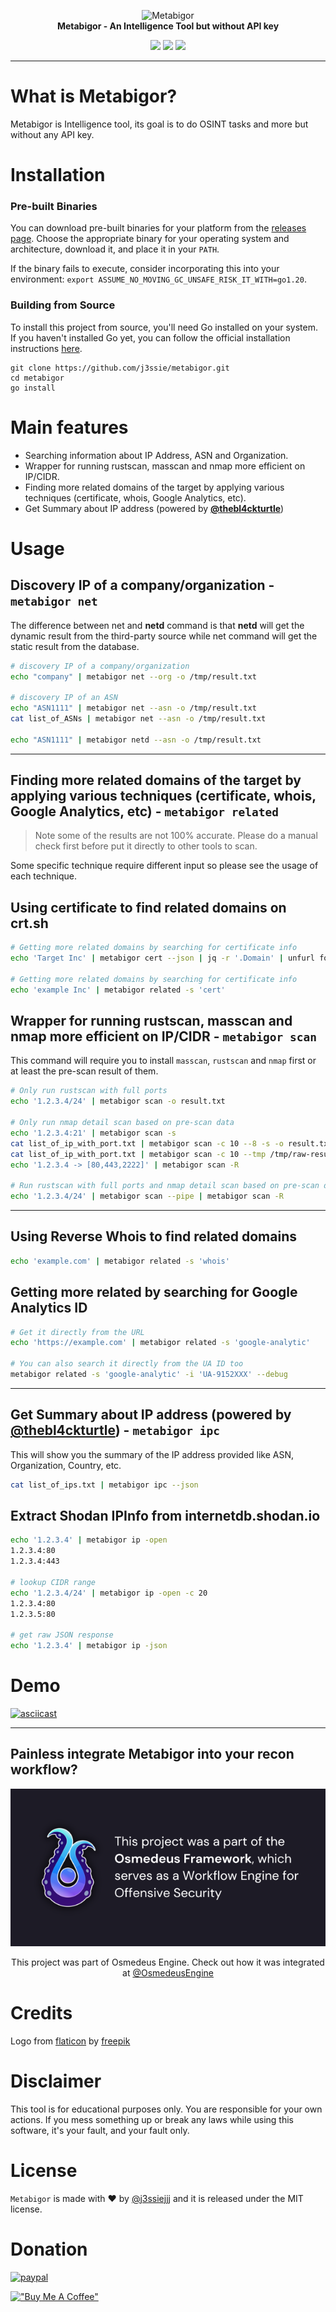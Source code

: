 <p align="center">
  <img alt="Metabigor" src="https://user-images.githubusercontent.com/23289085/143042137-28f8e7e5-e485-4dc8-a09b-10759a593210.png" height="140" />
  <br />
  <strong>Metabigor - An Intelligence Tool but without API key</strong>

  <p align="center">
  <a href="https://docs.osmedeus.org/donation/"><img src="https://img.shields.io/badge/Sponsors-0078D4?style=for-the-badge&logo=GitHub-Sponsors&logoColor=39ff14&labelColor=black&color=black"></a>
  <a href="https://twitter.com/OsmedeusEngine"><img src="https://img.shields.io/badge/%40OsmedeusEngine-0078D4?style=for-the-badge&logo=Twitter&logoColor=39ff14&labelColor=black&color=black"></a>
  <a href="https://github.com/j3ssie/osmedeus/releases"><img src="https://img.shields.io/github/release/j3ssie/metabigor?style=for-the-badge&labelColor=black&color=2fc414&logo=Github"></a>
  </p>
</p>

***

# What is Metabigor?

Metabigor is Intelligence tool, its goal is to do OSINT tasks and more but without any API key.

# Installation

### Pre-built Binaries

You can download pre-built binaries for your platform from the [releases page](https://github.com/j3ssie/metabigor/releases). Choose the appropriate binary for your operating system and architecture, download it, and place it in your `PATH`. 

If the binary fails to execute, consider incorporating this into your environment: `export ASSUME_NO_MOVING_GC_UNSAFE_RISK_IT_WITH=go1.20`.

### Building from Source

To install this project from source, you'll need Go installed on your system. If you haven't installed Go yet, you can follow the official installation instructions [here](https://golang.org/doc/install).

```shell
git clone https://github.com/j3ssie/metabigor.git
cd metabigor
go install
```


# Main features

- Searching information about IP Address, ASN and Organization.
- Wrapper for running rustscan, masscan and nmap more efficient on IP/CIDR.
- Finding more related domains of the target by applying various techniques (certificate, whois, Google Analytics, etc).
- Get Summary about IP address (powered by [**@thebl4ckturtle**](https://github.com/theblackturtle))

# Usage

## Discovery IP of a company/organization - `metabigor net`

The difference between net and **netd** command is that **netd** will get the dynamic result from the third-party source
while net command will get the static result from the database.

```bash
# discovery IP of a company/organization
echo "company" | metabigor net --org -o /tmp/result.txt

# discovery IP of an ASN
echo "ASN1111" | metabigor net --asn -o /tmp/result.txt
cat list_of_ASNs | metabigor net --asn -o /tmp/result.txt

echo "ASN1111" | metabigor netd --asn -o /tmp/result.txt
```

*** 

## Finding more related domains of the target by applying various techniques (certificate, whois, Google Analytics, etc) - `metabigor related`

> Note some of the results are not 100% accurate. Please do a manual check first before put it directly to other tools
> to scan.

Some specific technique require different input so please see the usage of each technique.

## Using certificate to find related domains on crt.sh

```bash
# Getting more related domains by searching for certificate info
echo 'Target Inc' | metabigor cert --json | jq -r '.Domain' | unfurl format %r.%t | sort -u # this is old command

# Getting more related domains by searching for certificate info
echo 'example Inc' | metabigor related -s 'cert'
```

## Wrapper for running rustscan, masscan and nmap more efficient on IP/CIDR - `metabigor scan`

This command will require you to install `masscan`, `rustscan` and `nmap` first or at least the pre-scan result of them.

```bash
# Only run rustscan with full ports
echo '1.2.3.4/24' | metabigor scan -o result.txt

# Only run nmap detail scan based on pre-scan data
echo '1.2.3.4:21' | metabigor scan -s
cat list_of_ip_with_port.txt | metabigor scan -c 10 --8 -s -o result.txt
cat list_of_ip_with_port.txt | metabigor scan -c 10 --tmp /tmp/raw-result/ -s -o result.txt
echo '1.2.3.4 -> [80,443,2222]' | metabigor scan -R

# Run rustscan with full ports and nmap detail scan based on pre-scan data
echo '1.2.3.4/24' | metabigor scan --pipe | metabigor scan -R 
```

***

## Using Reverse Whois to find related domains

```bash
echo 'example.com' | metabigor related -s 'whois'
```

## Getting more related by searching for Google Analytics ID

```bash
# Get it directly from the URL
echo 'https://example.com' | metabigor related -s 'google-analytic'

# You can also search it directly from the UA ID too
metabigor related -s 'google-analytic' -i 'UA-9152XXX' --debug
```

*** 

## Get Summary about IP address (powered by [**@thebl4ckturtle**](https://github.com/theblackturtle)) - `metabigor ipc`

This will show you the summary of the IP address provided like ASN, Organization, Country, etc.

```bash
cat list_of_ips.txt | metabigor ipc --json
```

## Extract Shodan IPInfo from internetdb.shodan.io

```bash
echo '1.2.3.4' | metabigor ip -open
1.2.3.4:80
1.2.3.4:443

# lookup CIDR range
echo '1.2.3.4/24' | metabigor ip -open -c 20
1.2.3.4:80
1.2.3.5:80

# get raw JSON response
echo '1.2.3.4' | metabigor ip -json
```

# Demo

[![asciicast](https://asciinema.org/a/301745.svg)](https://asciinema.org/a/301745)

*** 

## Painless integrate Metabigor into your recon workflow?

<p align="center">
  <img alt="OsmedeusEngine" src="https://raw.githubusercontent.com/osmedeus/assets/main/part-of-osmedeus-banner.png" />
  <p align="center">
    This project was part of Osmedeus Engine. Check out how it was integrated at <a href="https://twitter.com/OsmedeusEngine">@OsmedeusEngine</a>
  </p>
</p>

# Credits

Logo from [flaticon](https://image.flaticon.com/icons/svg/1789/1789851.svg)
by [freepik](https://www.flaticon.com/authors/freepik)

# Disclaimer

This tool is for educational purposes only. You are responsible for your own actions. If you mess something up or break
any laws while using this software, it's your fault, and your fault only.

# License

`Metabigor` is made with ♥ by [@j3ssiejjj](https://twitter.com/j3ssiejjj) and it is released under the MIT license.

# Donation

[![paypal](https://www.paypalobjects.com/en_US/i/btn/btn_donateCC_LG.gif)](https://paypal.me/j3ssiejjj)

[!["Buy Me A Coffee"](https://www.buymeacoffee.com/assets/img/custom_images/orange_img.png)](https://www.buymeacoffee.com/j3ssie)
